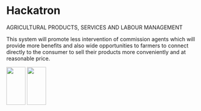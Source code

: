 # Hackatron

AGRICULTURAL PRODUCTS, SERVICES AND LABOUR MANAGEMENT

This system will promote less intervention of commission agents which will provide more benefits and also wide opportunities to farmers to connect directly to the consumer to sell their products more conveniently and at reasonable price.


<img src = "https://user-images.githubusercontent.com/85049425/158036646-5770fd0a-4d4a-442a-831a-ba93fdc1436d.png" width=50 height=100>

<img src = "https://user-images.githubusercontent.com/85049425/158036674-51ea6291-e613-4266-810a-e1bd4e6f438e.png" width=50 height=100>
